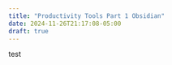 ```yaml
---
title: "Productivity Tools Part 1 Obsidian"
date: 2024-11-26T21:17:08-05:00
draft: true
---
```


test
